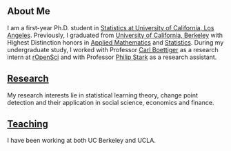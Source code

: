 ## About Me

I am a first-year Ph.D. student in [Statistics at University of California, Los Angeles](http://statistics.ucla.edu/). Previously, I graduated from [University of California, Berkeley](http://www.berkeley.edu) with Highest Distinction honors in [Applied Mathematics](https://math.berkeley.edu/) and [Statistics](http://statistics.berkeley.edu/). During my undergraduate study, I worked with Professor [Carl Boettiger](https://www.carlboettiger.info/) as a research intern at [rOpenSci](https://ropensci.org/) and with Professor [Philip Stark](https://www.stat.berkeley.edu/~stark/) as a research assistant.


## [Research](./research.html)
My research interests lie in statistical learning theory, change point detection and their application in social science, economics and finance. 

## [Teaching](./teaching.html)
I have been working at both UC Berkeley and UCLA.

